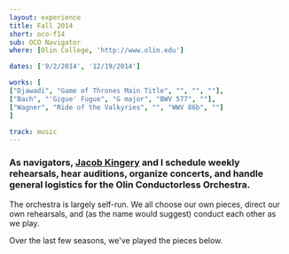 ```yaml
---
layout: experience
title: Fall 2014
short: oco-f14
sub: OCO Navigator
where: [Olin College, 'http://www.olin.edu']

dates: ['9/2/2014', '12/19/2014']

works: [
["Djawadi", "Game of Thrones Main Title", "", "", ""],
["Bach", "'Gigue' Fugue", "G major", "BWV 577", ""],
["Wagner", "Ride of the Valkyries", "", "WWV 86b", ""]
]

track: music
---
```


### As navigators, [Jacob Kingery](http://jacobkingery.github.io) and I schedule weekly rehearsals, hear auditions, organize concerts, and handle general logistics for the Olin Conductorless Orchestra.

The orchestra is largely self-run. We all choose our own pieces, direct our own rehearsals, and (as the name would suggest) conduct each other as we play.

Over the last few seasons, we've played the pieces below.